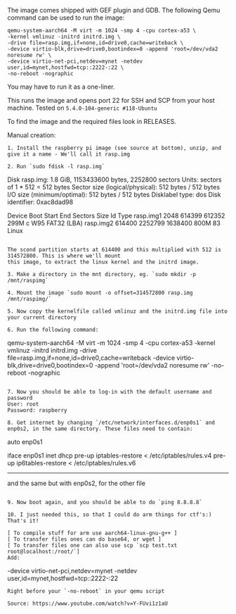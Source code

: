 The image comes shipped with GEF plugin and GDB. The following Qemu command can be used to run the image:
```
qemu-system-aarch64 -M virt -m 1024 -smp 4 -cpu cortex-a53 \
-kernel vmlinuz -initrd initrd.img \
-drive file=rasp.img,if=none,id=drive0,cache=writeback \
-device virtio-blk,drive=drive0,bootindex=0 -append 'root=/dev/vda2 noresume rw' \
-device virtio-net-pci,netdev=mynet -netdev user,id=mynet,hostfwd=tcp::2222-:22 \
-no-reboot -nographic
```
You may have to run it as a one-liner.

This runs the image and opens port 22 for SSH and SCP from your host machine. Tested on `5.4.0-104-generic #118-Ubuntu`

To find the image and the required files look in RELEASES.

Manual creation:
```
1. Install the raspberry pi image (see source at bottom), unzip, and give it a name - We'll call it rasp.img

2. Run `sudo fdisk -l rasp.img`
```
Disk rasp.img: 1.8 GiB, 1153433600 bytes, 2252800 sectors
Units: sectors of 1 * 512 = 512 bytes
Sector size (logical/physical): 512 bytes / 512 bytes
I/O size (minimum/optimal): 512 bytes / 512 bytes
Disklabel type: dos
Disk identifier: 0xac8dad98

Device     Boot  Start     End Sectors  Size Id Type
rasp.img1         2048  614399  612352  299M  c W95 FAT32 (LBA)
rasp.img2       614400 2252799 1638400  800M 83 Linux
```

The scond partition starts at 614400 and this multiplied with 512 is 314572800. This is where we'll mount 
this image, to extract the linux kernel and the initrd image. 

3. Make a directory in the mnt directory, eg. `sudo mkdir -p /mnt/raspimg`

4. Mount the image `sudo mount -o offset=314572800 rasp.img /mnt/raspimg/`

5. Now copy the kernelfile called vmlinuz and the initrd.img file into your current directory

6. Run the following command:
```
qemu-system-aarch64 -M virt -m 1024 -smp 4 -cpu cortex-a53 -kernel vmlinuz -initrd initrd.img -drive file=rasp.img,if=none,id=drive0,cache=writeback -device virtio-blk,drive=drive0,bootindex=0 -append 'root=/dev/vda2 noresume rw' -no-reboot -nographic
``` 

7. Now you should be able to log-in with the default username and password
User: root
Password: raspberry

8. Get internet by changing `/etc/network/interfaces.d/enp0s1` and enp0s2, in the same directory. These files need to contain:
```
auto enp0s1

iface enp0s1 inet dhcp
	pre-up iptables-restore < /etc/iptables/rules.v4
	pre-up ip6tables-restore < /etc/iptables/rules.v6

---
and the same but with enp0s2, for the other file
```

9. Now boot again, and you should be able to do `ping 8.8.8.8`

10. I just needed this, so that I could do arm things for ctf's:) That's it!

[ To compile stuff for arm use aarch64-linux-gnu-g++ ] 
[ To transfer files ones can do base64, or wget ] 
[ To transfer files one can also use scp `scp test.txt root@localhost:/root/`]
Add:
```
-device virtio-net-pci,netdev=mynet -netdev user,id=mynet,hostfwd=tcp::2222-:22
```
Right before your `-no-reboot` in your qemu script

Source: https://www.youtube.com/watch?v=Y-FUvi1z1aU
```
